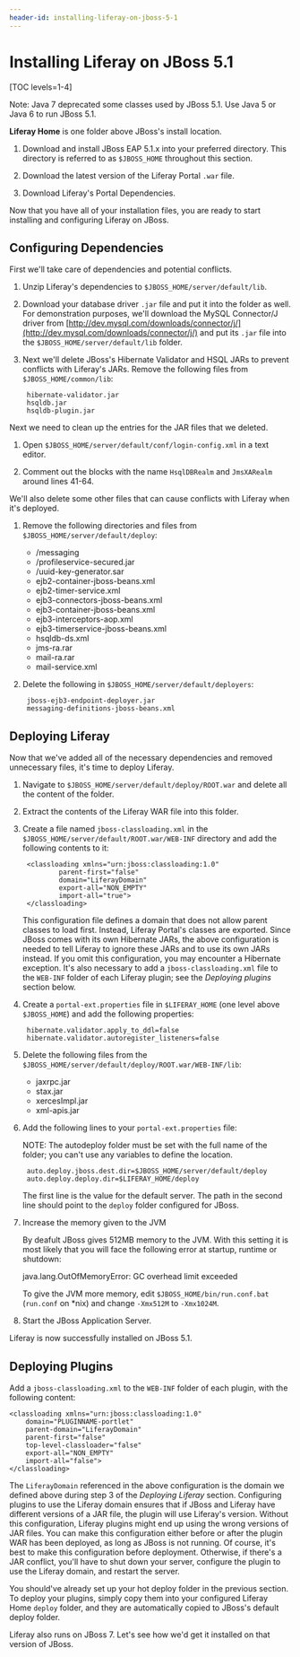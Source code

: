 ```yaml
---
header-id: installing-liferay-on-jboss-5-1
---
```


# Installing Liferay on JBoss 5.1

[TOC levels=1-4]

Note: Java 7 deprecated some classes used by JBoss 5.1. Use Java 5 or Java 6 to
run JBoss 5.1.

**Liferay Home** is one folder above JBoss's install location.

1. Download and install JBoss EAP 5.1.x into your preferred directory. This
   directory is referred to as `$JBOSS_HOME` throughout this section.

2. Download the latest version of the Liferay Portal `.war` file.

3. Download Liferay's Portal Dependencies.

Now that you have all of your installation files, you are ready to start
installing and configuring Liferay on JBoss.

## Configuring Dependencies

First we'll take care of dependencies and potential conflicts.

1. Unzip Liferay's dependencies to `$JBOSS_HOME/server/default/lib`.

2. Download your database driver `.jar` file and put it into the folder as
   well. For demonstration purposes, we'll download the MySQL Connector/J
   driver from [http://dev.mysql.com/downloads/connector/j/](http://dev.mysql.com/downloads/connector/j/)
   and put its `.jar` file into the `$JBOSS_HOME/server/default/lib` folder.

3. Next we'll delete JBoss's Hibernate Validator and HSQL JARs to prevent
   conflicts with Liferay's JARs. Remove the following files from
   `$JBOSS_HOME/common/lib`:

        hibernate-validator.jar
        hsqldb.jar
        hsqldb-plugin.jar

Next we need to clean up the entries for the JAR files that we deleted.

1. Open `$JBOSS_HOME/server/default/conf/login-config.xml` in a text editor.

2. Comment out the blocks with the name `HsqlDBRealm` and `JmsXARealm` around
   lines 41-64.

We'll also delete some other files that can cause conflicts with Liferay when
it's deployed.

1.  Remove the following directories and files from `$JBOSS_HOME/server/default/deploy`:
    - /messaging
    - /profileservice-secured.jar
    - /uuid-key-generator.sar
    - ejb2-container-jboss-beans.xml
    - ejb2-timer-service.xml
    - ejb3-connectors-jboss-beans.xml
    - ejb3-container-jboss-beans.xml
    - ejb3-interceptors-aop.xml
    - ejb3-timerservice-jboss-beans.xml
    - hsqldb-ds.xml
    - jms-ra.rar
    - mail-ra.rar
    - mail-service.xml

2. Delete the following in `$JBOSS_HOME/server/default/deployers`:

        jboss-ejb3-endpoint-deployer.jar
        messaging-definitions-jboss-beans.xml

## Deploying Liferay

Now that we've added all of the necessary dependencies and removed unnecessary
files, it's time to deploy Liferay.

1. Navigate to `$JBOSS_HOME/server/default/deploy/ROOT.war` and delete all
   the content of the folder.

2. Extract the contents of the Liferay WAR file into this folder.

3. Create a file named `jboss-classloading.xml` in the
   `$JBOSS_HOME/server/default/ROOT.war/WEB-INF` directory and add the
   following contents to it:

        <classloading xmlns="urn:jboss:classloading:1.0"
                parent-first="false"
                domain="LiferayDomain"
                export-all="NON_EMPTY" 
                import-all="true">
        </classloading>

    This configuration file defines a domain that does not allow parent classes
    to load first. Instead, Liferay Portal's classes are exported. Since JBoss
    comes with its own Hibernate JARs, the above configuration is needed to tell
    Liferay to ignore these JARs and to use its own JARs instead. If you omit
    this configuration, you may encounter a Hibernate exception. It's also
    necessary to add a `jboss-classloading.xml` file to the `WEB-INF` folder of
    each Liferay plugin; see the *Deploying plugins* section below.

4. Create a `portal-ext.properties` file in `$LIFERAY_HOME` (one level above
    `$JBOSS_HOME`) and add the following properties:

        hibernate.validator.apply_to_ddl=false
        hibernate.validator.autoregister_listeners=false

5. Delete the following files from the `$JBOSS_HOME/server/default/deploy/ROOT.war/WEB-INF/lib`:
    - jaxrpc.jar
    - stax.jar
    - xercesImpl.jar
    - xml-apis.jar

6. Add the following lines to your `portal-ext.properties` file:

	NOTE: The autodeploy folder must be set with the full name of the folder;
	you can't use any variables to define the location.

		auto.deploy.jboss.dest.dir=$JBOSS_HOME/server/default/deploy 
		auto.deploy.deploy.dir=$LIFERAY_HOME/deploy

	The first line is the value for the default server. The path in the second
	line should point to the `deploy` folder configured for JBoss.

7. Increase the memory given to the JVM

    By deafult JBoss gives 512MB memory to the JVM. With this setting it is most
    likely that you will face the following error at startup, runtime or shutdown:

    java.lang.OutOfMemoryError: GC overhead limit exceeded

    To give the JVM more memory, edit `$JBOSS_HOME/bin/run.conf.bat` (`run.conf`
    on *nix) and change `-Xmx512M` to `-Xmx1024M`.

8. Start the JBoss Application Server.

Liferay is now successfully installed on JBoss 5.1. 

## Deploying Plugins

Add a `jboss-classloading.xml` to the `WEB-INF` folder of each plugin, with the
following content:

	<classloading xmlns="urn:jboss:classloading:1.0"
		domain="PLUGINNAME-portlet"
		parent-domain="LiferayDomain"
		parent-first="false"
		top-level-classloader="false"
		export-all="NON_EMPTY"
		import-all="false">
	</classloading>

The `LiferayDomain` referenced in the above configuration is the domain we
defined above during step 3 of the *Deploying Liferay* section. Configuring
plugins to use the Liferay domain ensures that if JBoss and Liferay have
different versions of a JAR file, the plugin will use Liferay's version. Without
this configuration, Liferay plugins might end up using the wrong versions of JAR
files. You can make this configuration either before or after the plugin WAR has
been deployed, as long as JBoss is not running. Of course, it's best to make
this configuration before deployment. Otherwise, if there's a JAR conflict,
you'll have to shut down your server, configure the plugin to use the Liferay
domain, and restart the server.

You should've already set up your hot deploy folder in the previous section. To
deploy your plugins, simply copy them into your configured Liferay Home `deploy`
folder, and they are automatically copied to JBoss's default deploy folder.

Liferay also runs on JBoss 7. Let's see how we'd get it installed on that
version of JBoss. 
